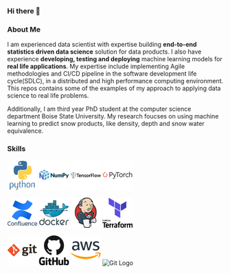 ### Hi there 👋

### About Me

I am experienced data scientist with expertise building **end-to-end statistics driven data science** solution for data products. I also have experience **developing, testing and deploying** machine learning models for **real life applications**. My expertise include implementing Agile methodologies and CI/CD pipeline in the software development life cycle(SDLC),  in a distributed and high performance computing environment. This repos contains some of the examples of my approach to applying data science to real life problems.

Additionally, I am third year PhD student at the computer science department Boise State University. My research foucses on using machine learning to predict snow products, like density, depth and snow water equivalence. 

### Skills
<img src="https://github.com/devicons/devicon/blob/master/icons/python/python-original-wordmark.svg"  alt="Python Logo" width="70px" height="70px" /> <img src="https://github.com/devicons/devicon/blob/master/icons/numpy/numpy-original-wordmark.svg"  alt="Numpy Logo" width="70px" height="70px" /> <img src="https://github.com/devicons/devicon/blob/master/icons/tensorflow/tensorflow-line-wordmark.svg"  alt="Tensorflow Logo" width="70px" height="70px" /> <img src="https://github.com/devicons/devicon/blob/master/icons/pytorch/pytorch-original-wordmark.svg"  alt="Tensorflow Logo" width="70px" height="70px" /> 

<img src="https://github.com/devicons/devicon/blob/master/icons/confluence/confluence-original-wordmark.svg"  alt="Confluence Logo" width="70px" height="70px" />  <img src="https://github.com/devicons/devicon/blob/master/icons/docker/docker-original-wordmark.svg"  alt="Docker Logo" width="70px" height="70px" />
<img src="https://github.com/devicons/devicon/blob/master/icons/jenkins/jenkins-original.svg"  alt="Jenkins Logo" width="70px" height="70px" />
<img src="https://github.com/devicons/devicon/blob/master/icons/terraform/terraform-original-wordmark.svg"  alt="Terraform Logo" width="70px" height="70px" />

<img src="https://github.com/devicons/devicon/blob/master/icons/git/git-original-wordmark.svg"  alt="Git Logo" width="70px" height="70px" /> <img src="https://github.com/devicons/devicon/blob/master/icons/github/github-original-wordmark.svg"  alt="GitHub Logo" width="70px" height="70px" /> <img src="https://github.com/devicons/devicon/blob/master/icons/amazonwebservices/amazonwebservices-original-wordmark.svg"  alt="AWS Logo" width="70px" height="70px" /> <img src="(https://github.com/devicons/devicon/blob/master/icons/bash/bash-original.svg)"  alt="Git Logo" width="70px" height="70px" /> 


<!--
**eviofekeze/eviofekeze** is a ✨ _special_ ✨ repository because its `README.md` (this file) appears on your GitHub profile.

Here are some ideas to get you started:

- 🔭 I’m currently working on ...
- 🌱 I’m currently learning ...
- 👯 I’m looking to collaborate on ...
- 🤔 I’m looking for help with ...
- 💬 Ask me about ...
- 📫 How to reach me: ...
- 😄 Pronouns: ...
- ⚡ Fun fact: ...
-->

